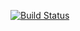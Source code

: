 [![Build Status](https://api.travis-ci.com/fcopantoja/n_queens.png)](https://api.travis-ci.com/fcopantoja/n_queens)
